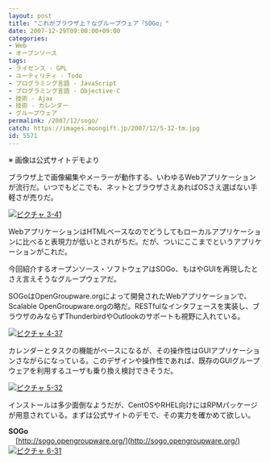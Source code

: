 ```yaml
---
layout: post
title: "これがブラウザ上？なグループウェア「SOGo」"
date: 2007-12-29T09:00:00+09:00
categories:
- Web
- オープンソース
tags: 
- ライセンス - GPL
- ユーティリティ - Todo
- プログラミング言語 - JavaScript
- プログラミング言語 - Objective-C
- 技術 - Ajax
- 技術 - カレンダー
- グループウェア
permalink: /2007/12/sogo/
catch: https://images.moongift.jp/2007/12/5-32-tm.jpg
id: 5571
---
```

※ 画像は公式サイトデモより   
  
ブラウザ上で画像編集やメーラーが動作する、いわゆるWebアプリケーションが流行だ。いつでもどこでも、ネットとブラウザさえあればOSさえ選ばない手軽さが売りだ。   
  
[![ピクチャ 3-41](https://images.moongift.jp/2007/12/3-41-tm.jpg)](https://images.moongift.jp/2007/12/3-41.png)  
  
WebアプリケーションはHTMLベースなのでどうしてもローカルアプリケーションに比べると表現力が低いとされがちだ。だが、ついにここまでというアプリケーションがこれだ。   
  
今回紹介するオープンソース・ソフトウェアはSOGo、もはやGUIを再現したとさえ言えそうなグループウェアだ。   
  
<!--more-->  
SOGoはOpenGroupware.orgによって開発されたWebアプリケーションで、Scalable OpenGroupware.orgの略だ。RESTfulなインタフェースを実装し、ブラウザのみならずThunderbirdやOutlookのサポートも視野に入れている。   
  
[![ピクチャ 4-37](https://images.moongift.jp/2007/12/4-37-tm.jpg)](https://images.moongift.jp/2007/12/4-37.png)  
  
カレンダーとタスクの機能がベースになるが、その操作性はGUIアプリケーションさながらになっている。このデザインや操作性であれば、既存のGUIグループウェアを利用するユーザも乗り換え検討できそうだ。   
  
[![ピクチャ 5-32](https://images.moongift.jp/2007/12/5-32-tm.jpg)](https://images.moongift.jp/2007/12/5-32.png)  
  
インストールは多少面倒なようだが、CentOSやRHEL向けにはRPMパッケージが用意されている。まずは公式サイトのデモで、その実力を確かめて欲しい。   
  
**SOGo**   
　[http://sogo.opengroupware.org/](http://sogo.opengroupware.org/)  
[![ピクチャ 6-31](https://images.moongift.jp/2007/12/6-31-tm.jpg)](https://images.moongift.jp/2007/12/6-31.png)

